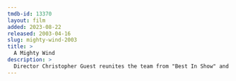 ```yaml
---
tmdb-id: 13370
layout: film
added: 2023-08-22
released: 2003-04-16
slug: mighty-wind-2003
title: >
  A Mighty Wind
description: >
  Director Christopher Guest reunites the team from "Best In Show" and "Waiting for Guffman" to tell the story of '60s-era folk musicians, who, inspired by the death of their former manager, get back on the stage for one concert in New York City's Town Hall.
---
```

